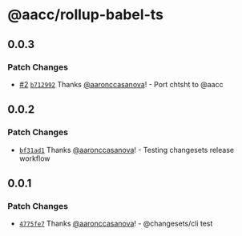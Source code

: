 # @aacc/rollup-babel-ts

## 0.0.3

### Patch Changes

- [#2](https://github.com/aaronccasanova/aacc/pull/2)
  [`b712992`](https://github.com/aaronccasanova/aacc/commit/b71299290fd9bd1226e47bf2510f7f7b2fc27b6a)
  Thanks [@aaronccasanova](https://github.com/aaronccasanova)! - Port chtsht to
  @aacc

## 0.0.2

### Patch Changes

- [`bf31ad1`](https://github.com/aaronccasanova/aacc/commit/bf31ad1a46bc61dfee42cb0c0dcb9fac00cabff8)
  Thanks [@aaronccasanova](https://github.com/aaronccasanova)! - Testing
  changesets release workflow

## 0.0.1

### Patch Changes

- [`4775fe7`](https://github.com/aaronccasanova/aacc/commit/4775fe7d9e9983abf3a67aa667f5c4ba1d33454f)
  Thanks [@aaronccasanova](https://github.com/aaronccasanova)! - @changesets/cli
  test
